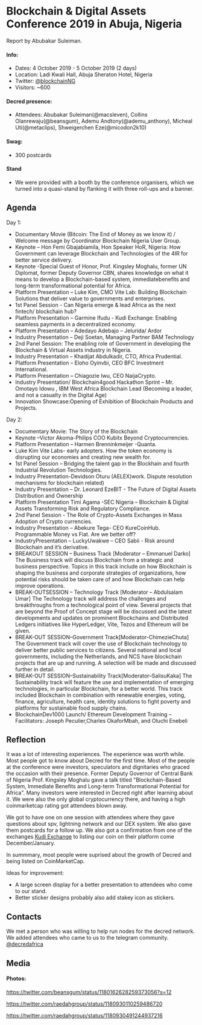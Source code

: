 # Blockchain & Digital Assets Conference 2019 in Abuja, Nigeria

Report by Abubakar Suleiman.

#### Info:

* Dates: 4 October 2019 - 5 October 2019 (2 days)
* Location: Ladi Kwali Hall, Abuja Sheraton Hotel, Nigeria
* Twitter: [@blockchainNG](https://twitter.com/blockchainng)
* Visitors: ~600

#### Decred presence:

* Attendees: Abubakar Suleiman(@macsleven), Collins Olanrewaju(@beansgum), Ademu Andtony(@ademu_anthony), Micheal Uti(@metaclips), Shweigerchen Eze(@micodon2k10)

#### Swag:

* 300 postcards

#### Stand

* We were provided with a booth by the conference organisers, which we turned into a quasi-stand by flanking it with three roll-ups and a banner.

## Agenda

Day 1:

* Documentary Movie (Bitcoin: The End of Money as we know it) / Welcome message by Coordinator Blockchain Nigeria User Group.
* Keynote – Hon Femi Gbajabiamila, Hon Speaker HoR, Nigeria: How Government can leverage Blockchain and Technologies of the 4IR for better service delivery.
* Keynote -Special Guest of Honor, Prof. Kingsley Moghalu, former UN Diplomat, former Deputy Governor CBN, shares knowledge on what it means to develop a Blockchain-based system, immediatebenefits and long-term transformational potential for Africa.
* Platform Presentation – Luke Kim, CMO Vite Lab: Building Blockchain Solutions that deliver value to governments and enterprises.
* 1st Panel Session - Can Nigeria emerge & lead Africa as the next fintech/ blockchain hub?
* Platform Presentation – Garmine Ifudu - Kudi Exchange: Enabling seamless payments in a decentralized economy.
* Platform Presentation – Adedayo Adebajo – Jelurida/ Ardor
* Industry Presentation – Deji Soetan, Managing Partner BAM Technology
* 2nd Panel Session: The enabling role of Government in developing the Blockchain & Virtual Assets industry in Nigeria.
* Industry Presentation – Khadijat Abdulkadir, CTO, Africa Prudential.
* Platform Presentation – Eloho Oyinvbi, CEO BFC Investment International.
* Platform Presentation – Chiagozie Iwu, CEO NaijaCrypto.
* Industry Presentation/ Blockchain4good Hackathon Sprint – Mr. Omotayo Idowu , IBM West Africa Blockchain Lead (Becoming a leader, and not a casualty in the Digital Age)
* Innovation Showcase:Opening of Exhibition of Blockchain Products and Projects.

Day 2:

* Documentary Movie: The Story of the Blockchain
* Keynote –Victor Akoma-Philips COO Kubitx Beyond Cryptocurrencies.
* Platform Presentation – Harmen Brenninkmeijer -Quanta.
* Luke Kim Vite Labs- early adopters. How the token economy is disrupting our economies and creating new wealth for.
* 1st Panel Session – Bridging the talent gap in the Blockhain and fourth Industrial Revolution Technologies.
* Industry Presentation-Devidson Oturu (AELEX)work. Dispute resolution mechanisms for blockchain related)
* Industry Presentation – Dr. Leonard EzeBIT - The Future of Digital Assets Distribution and Ownership
* Platform Presentation Timi Agama -SEC Nigeria – Blockchain & Digital Assets Transforming Risk and Regulatory Compliance.
* 2nd Panel Session - The Role of Crypto-Assets Exchanges in Mass Adoption of Crypto currencies.
* Industry Presentation – Abekure Tega- CEO KureCoinHub. Programmable Money vs Fiat. Are we better off?
* IndustryPresentation – LuckyUwakwe – CEO Sabii - Risk around Blockchain and it’s derivative.
* BREAKOUT SESSION – Business Track [Moderator – Emmanuel Darko] The Business track will discuss Blockchain from a strategic and business perspective. Topics in this track include on how Blockchain is shaping the business and corporate strategies of organizations, how potential risks should be taken care of and how Blockchain can help improve operations.
* BREAK-OUTSESSION – Technology Track [Moderator – Abdulsalam Umar] The Technology track will address the challenges and breakthroughs from a technological point of view. Several projects that are beyond the Proof of Concept stage will be discussed and the latest developments and updates on prominent Blockchains and Distributed Ledgers initiatives like HyperLedger, Vite, Tezos and Ethereum will be given.
* BREAK-OUT SESSION–Government Track[Moderator-ChimezieChuta] The Government track will cover the use of Blockchain technology to deliver better public services to citizens. Several national and local governments, including the Netherlands, and NCS have blockchain projects that are up and running. A selection will be made and discussed further in detail.
* BREAK-OUT SESSION–Sustainability Track[Moderator–SalisuKaka] The Sustainability track will feature the use and implementation of emerging technologies, in particular Blockchain, for a better world. This track included Blockchain in combination with renewable energies, voting, finance, agriculture, health care, identity solutions to fight poverty and platforms for sustainable food supply chains.
* BlockchainDev1000 Launch/ Ethereum Development Training –Facilitators: Joseph Peculier,Charles OkaforMbah, and Oluchi Enebeli

## Reflection

It was a lot of interesting experiences. The experience was worth while. Most people got to know about Decred for the first time. Most of the people at the conference were investors, speculators and dignitaries who graced the occasion with their presence.
Former Deputy Governor of Central Bank of Nigeria Prof. Kingsley Moghalu gave a talk titled "Blockchain-Based System, Immediate Benefits and Long-term Transformational Potential for Africa". Many investors were interested in Decred right after learning about it. We were also the only global cryptocurrency there, and having a high coinmarketcap rating got attendees blown away.

We got to have one on one session with attendees where they gave questions about spv, lightning network and our DEX system. We also gave them postcards for a follow up. We also got a confirmation from one of the exchanges [Kudi Exchange](https://kudi.exchange) to listing our coin on their platform come December/January.

In summmary, most people were suprised about the growth of Decred and being listed on CoinMarketCap.

Ideas for improvement:

- A large screen display for a better presentation to attendees who come to our stand.
- Better sticker designs probably also add stakey icon as stickers.

## Contacts

We met a person who was willing to help run nodes for the decred network. We added attendees who came to us to the telegram community. [@decredafrica](https://t.me/decredafrica)

## Media

#### Photos:

https://twitter.com/beansgum/status/1180162628259373056?s=12

https://twitter.com/raedahgroup/status/1180930110259486720

https://twitter.com/raedahgroup/status/1180930491244937216
